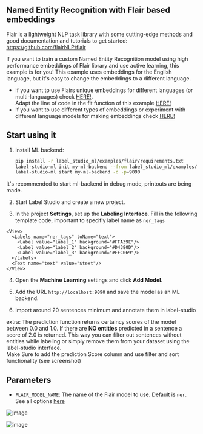

## Named Entity Recognition with Flair based embeddings
Flair is a lightweight NLP task library with some cutting-edge methods and good documentation and tutorials to get started: https://github.com/flairNLP/flair

If you want to train a custom Named Entity Recognition model using high performance embeddings of Flair library and use active learning, this example is for you!
This example uses embeddings for the English language, but it's easy to change the embeddings to a different language.

* If you want to use Flairs unique embeddings for different languages (or multi-languages) check [HERE!](https://github.com/flairNLP/flair/blob/master/resources/docs/embeddings/FLAIR_EMBEDDINGS.md).\
Adapt the line of code in the fit function of this example [HERE!](https://github.com/AaronDeRybelHowest/label-studio-ml-backend/blob/ab0c926f1513200b60ae48d4be6b718aad9e31be/label_studio_ml/examples/flair/ner_ml_backend.py#L117)
* If you want to use different types of embeddings or experiment with different language models for making embeddings check [HERE!](https://github.com/flairNLP/flair/blob/master/resources/docs/TUTORIAL_4_ELMO_BERT_FLAIR_EMBEDDING.md)


## Start using it
1. Install ML backend:
    ```bash
    pip install -r label_studio_ml/examples/flair/requirements.txt
    label-studio-ml init my-ml-backend --from label_studio_ml/examples/flair/ner_ml_backend.py
    label-studio-ml start my-ml-backend -d -p=9090
    ```
It's recommended to start ml-backend in debug mode, printouts are being made.

2. Start Label Studio and create a new project.
   
3. In the project **Settings**, set up the **Labeling Interface**.
   Fill in the following template code, important to specifiy label name as `ner_tags`
```
<View>
  <Labels name="ner_tags" toName="text">
    <Label value="label_1" background="#FFA39E"/>
    <Label value="label_2" background="#D4380D"/>
    <Label value="label_3" background="#FFC069"/>
  </Labels>
  <Text name="text" value="$text"/>
</View>
```

4. Open the **Machine Learning** settings and click **Add Model**. 

6. Add the URL `http://localhost:9090` and save the model as an ML backend.

7. Import around 20 sentences minimum and annotate them in label-studio

extra: The prediction function returns certaincy scores of the model between 0.0 and 1.0. If there are **NO entities** predicted in a sentence a score of 2.0 is returned. This way you can filter out sentences without entities while labeling or simply remove them from your dataset using the label-studio interface.\
Make Sure to add the prediction Score column and use filter and sort functionality (see screenshot)

## Parameters

- `FLAIR_MODEL_NAME`: The name of the Flair model to use. Default is `ner`. See all options [here](https://flairnlp.github.io/docs/tutorial-basics/tagging-entities#list-of-ner-models)

![image](https://user-images.githubusercontent.com/43145159/143429476-e81e6986-8309-490b-91d1-e6c47a1911c1.png)

![image](https://user-images.githubusercontent.com/43145159/143429611-229c6357-d83e-4e6b-a416-b101d017174f.png)

